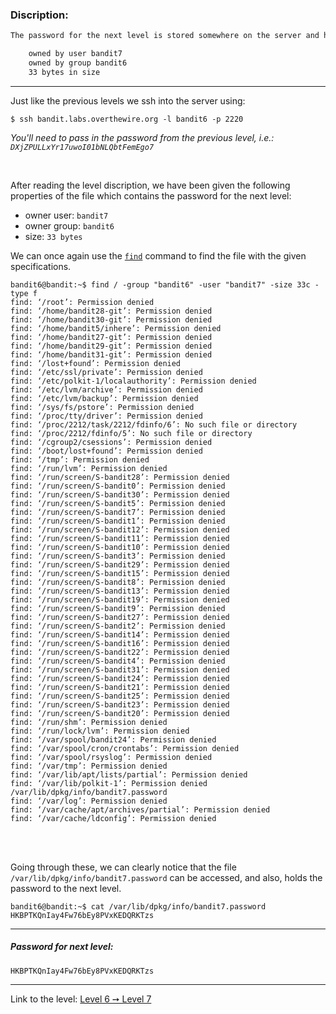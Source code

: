 ### Discription:
```txt
The password for the next level is stored somewhere on the server and has all of the following properties:

    owned by user bandit7
    owned by group bandit6
    33 bytes in size
```

---

Just like the previous levels we ssh into the server using:
```shell
$ ssh bandit.labs.overthewire.org -l bandit6 -p 2220
```

_You'll need to pass in the password from the previous level, i.e.: `DXjZPULLxYr17uwoI01bNLQbtFemEgo7`_

<br>

After reading the level discription, we have been given the following properties of the file which contains the password for the next level:
- owner user: `bandit7`
- owner group: `bandit6`
- size: `33 bytes`

We can once again use the [`find`](find) command to find the file with the given specifications.

```shell
bandit6@bandit:~$ find / -group "bandit6" -user "bandit7" -size 33c -type f
find: ‘/root’: Permission denied
find: ‘/home/bandit28-git’: Permission denied
find: ‘/home/bandit30-git’: Permission denied
find: ‘/home/bandit5/inhere’: Permission denied
find: ‘/home/bandit27-git’: Permission denied
find: ‘/home/bandit29-git’: Permission denied
find: ‘/home/bandit31-git’: Permission denied
find: ‘/lost+found’: Permission denied
find: ‘/etc/ssl/private’: Permission denied
find: ‘/etc/polkit-1/localauthority’: Permission denied
find: ‘/etc/lvm/archive’: Permission denied
find: ‘/etc/lvm/backup’: Permission denied
find: ‘/sys/fs/pstore’: Permission denied
find: ‘/proc/tty/driver’: Permission denied
find: ‘/proc/2212/task/2212/fdinfo/6’: No such file or directory
find: ‘/proc/2212/fdinfo/5’: No such file or directory
find: ‘/cgroup2/csessions’: Permission denied
find: ‘/boot/lost+found’: Permission denied
find: ‘/tmp’: Permission denied
find: ‘/run/lvm’: Permission denied
find: ‘/run/screen/S-bandit28’: Permission denied
find: ‘/run/screen/S-bandit0’: Permission denied
find: ‘/run/screen/S-bandit30’: Permission denied
find: ‘/run/screen/S-bandit5’: Permission denied
find: ‘/run/screen/S-bandit7’: Permission denied
find: ‘/run/screen/S-bandit1’: Permission denied
find: ‘/run/screen/S-bandit12’: Permission denied
find: ‘/run/screen/S-bandit11’: Permission denied
find: ‘/run/screen/S-bandit10’: Permission denied
find: ‘/run/screen/S-bandit3’: Permission denied
find: ‘/run/screen/S-bandit29’: Permission denied
find: ‘/run/screen/S-bandit15’: Permission denied
find: ‘/run/screen/S-bandit8’: Permission denied
find: ‘/run/screen/S-bandit13’: Permission denied
find: ‘/run/screen/S-bandit19’: Permission denied
find: ‘/run/screen/S-bandit9’: Permission denied
find: ‘/run/screen/S-bandit27’: Permission denied
find: ‘/run/screen/S-bandit2’: Permission denied
find: ‘/run/screen/S-bandit14’: Permission denied
find: ‘/run/screen/S-bandit16’: Permission denied
find: ‘/run/screen/S-bandit22’: Permission denied
find: ‘/run/screen/S-bandit4’: Permission denied
find: ‘/run/screen/S-bandit31’: Permission denied
find: ‘/run/screen/S-bandit24’: Permission denied
find: ‘/run/screen/S-bandit21’: Permission denied
find: ‘/run/screen/S-bandit25’: Permission denied
find: ‘/run/screen/S-bandit23’: Permission denied
find: ‘/run/screen/S-bandit20’: Permission denied
find: ‘/run/shm’: Permission denied
find: ‘/run/lock/lvm’: Permission denied
find: ‘/var/spool/bandit24’: Permission denied
find: ‘/var/spool/cron/crontabs’: Permission denied
find: ‘/var/spool/rsyslog’: Permission denied
find: ‘/var/tmp’: Permission denied
find: ‘/var/lib/apt/lists/partial’: Permission denied
find: ‘/var/lib/polkit-1’: Permission denied
/var/lib/dpkg/info/bandit7.password
find: ‘/var/log’: Permission denied
find: ‘/var/cache/apt/archives/partial’: Permission denied
find: ‘/var/cache/ldconfig’: Permission denied
```

<br>
<br>

Going through these, we can clearly notice that the file `/var/lib/dpkg/info/bandit7.password` can be accessed, and also, holds the password to the next level.

```shell
bandit6@bandit:~$ cat /var/lib/dpkg/info/bandit7.password
HKBPTKQnIay4Fw76bEy8PVxKEDQRKTzs
```

---

##### Password for next level:
    HKBPTKQnIay4Fw76bEy8PVxKEDQRKTzs

---

Link to the level: [Level 6 ➙ Level 7](https://overthewire.org/wargames/bandit/bandit7.html)

[find]: https://linux.die.net/man/1/find
